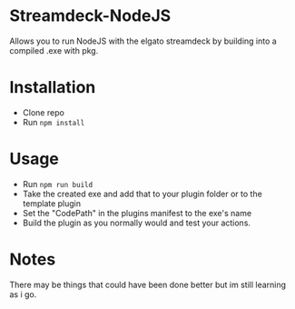 # Streamdeck-NodeJS
Allows you to run NodeJS with the elgato streamdeck by building into a compiled .exe with pkg.

# Installation
- Clone repo
- Run `npm install` 

# Usage
- Run `npm run build`
- Take the created exe and add that to your plugin folder or to the template plugin
- Set the "CodePath" in the plugins manifest to the exe's name
- Build the plugin as you normally would and test your actions.

# Notes
There may be things that could have been done better but im still learning as i go.

